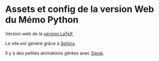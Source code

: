 # Assets et config de la version Web du Mémo Python

Version web de la [version LaTeX](https://github.com/arkelis/memo-python)

Le site est généré grâce à [Sphinx](https://sphinx-doc.org).

Il y a des petites animations gérées avec [Swup](https://swup.js.org).
